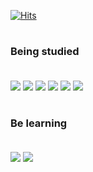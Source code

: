 [![Hits](https://hits.seeyoufarm.com/api/count/incr/badge.svg?url=https%3A%2F%2Fgithub.com%2Fsoiejung&count_bg=%239E9E9E&title_bg=%23454545&icon=&icon_color=%23E7E7E7&title=Visitors&edge_flat=false)](https://hits.seeyoufarm.com)


       
  
#
### Being studied <br/> <br/>
  <img src="https://img.shields.io/badge/C-A8B9CC?style=for-the-badge&logo=C&logoColor=white"/></a>
  <img src="https://img.shields.io/badge/MySQL-4479A1?style=for-the-badge&logo=Mysql&logoColor=white"/></a>
  <img src="https://img.shields.io/badge/Java-007396?style=for-the-badge&logo=Java&logoColor=white"/></a>
  <img src="https://img.shields.io/badge/Python-FFD43B?style=for-the-badge&logo=python&logoColor=blue"/></a>
  <img src="https://img.shields.io/badge/R-276DC3?style=for-the-badge&logo=r&logoColor=white"/></a>
  <img src="https://img.shields.io/badge/Streamlit-FF4B4B?style=for-the-badge&logo=Streamlit&logoColor=white"/></a>

#

### Be learning <br/> <br/>
  <img src="https://img.shields.io/badge/JavaScript-F7DF1E?style=for-the-badge&logo=JavaScript&logoColor=white"/></a>
  <img src="https://img.shields.io/badge/Kibana-005571?style=for-the-badge&logo=Kibana&logoColor=white"/></a>
#
</br>


